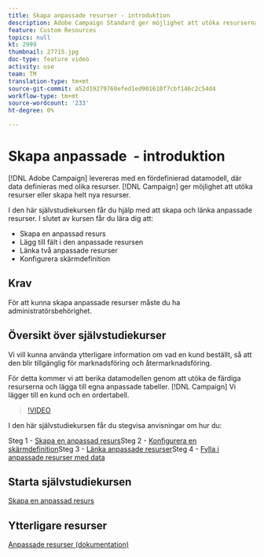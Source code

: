 ```yaml
---
title: Skapa anpassade resurser - introduktion
description: Adobe Campaign Standard ger möjlighet att utöka resurserna eller skapa helt nya resurser. I den här självstudiekursen får du hjälp med att skapa och länka anpassade resurser.
feature: Custom Resources
topics: null
kt: 2999
thumbnail: 27715.jpg
doc-type: feature video
activity: use
team: TM
translation-type: tm+mt
source-git-commit: a52d19279760efed1ed901610f7cbf146c2c54d4
workflow-type: tm+mt
source-wordcount: '233'
ht-degree: 0%

---
```



# Skapa anpassade &#x200B; - introduktion

[!DNL Adobe Campaign] levereras med en fördefinierad datamodell, där data definieras med olika resurser. [!DNL Campaign] ger möjlighet att utöka resurser eller skapa helt nya resurser.

I den här självstudiekursen får du hjälp med att skapa och länka anpassade resurser. I slutet av kursen får du lära dig att:

* Skapa en anpassad resurs
* Lägg till fält i den anpassade resursen
* Länka två anpassade resurser
* Konfigurera skärmdefinition

## Krav

För att kunna skapa anpassade resurser måste du ha administratörsbehörighet.

## Översikt över självstudiekurser

Vi vill kunna använda ytterligare information om vad en kund beställt, så att den blir tillgänglig för marknadsföring och återmarknadsföring.

För detta kommer vi att berika datamodellen genom att utöka de färdiga resurserna och lägga till egna anpassade tabeller. [!DNL Campaign] Vi lägger till en kund och en ordertabell.

>[!VIDEO](https://video.tv.adobe.com/v/27715?quality=9)

I den här självstudiekursen får du stegvisa anvisningar om hur du:

Steg 1 - [Skapa en anpassad resurs](./creating-a-custom-resource)Steg 2 - [Konfigurera en skärmdefinition](./configuring-a-screen-definition-for-a-custom-resource.md)Steg 3 - [Länka anpassade resurser](./linking-custom-resources.md)Steg 4 - [Fylla i anpassade resurser med data](./populate-custom-resources-with-data.md)

## Starta självstudiekursen

[Skapa en anpassad resurs](./create-a-custom-resource)

## Ytterligare resurser

[Anpassade resurser (dokumentation)](https://experienceleague.adobe.com/docs/campaign-standard/using/working-with-apis/global-concepts/custom-resources.html)
